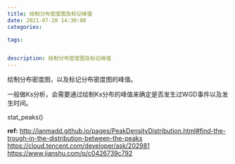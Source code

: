 ```yaml
---
title: 绘制分布密度图及标记峰值
date: 2021-07-28 14:30:00
categories: 

tags:


description: 绘制分布密度图及标记峰值
---
```


<div align="middle"><music URL></div>

绘制分布密度图，以及标记分布密度图的峰值。

一般做Ks分析，会需要通过绘制Ks分布的峰值来确定是否发生过WGD事件以及发生时间。


stat_peaks()


**ref:**
http://ianmadd.github.io/pages/PeakDensityDistribution.html#find-the-trough-in-the-distribution-between-the-peaks
https://cloud.tencent.com/developer/ask/202981
https://www.jianshu.com/p/c0426739c792

